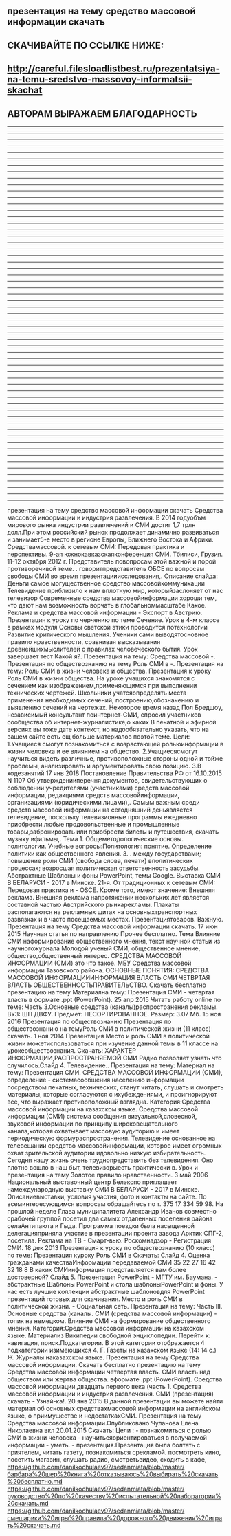 презентация на тему средство массовой информации скачать
--------------------------------------------------
СКАЧИВАЙТЕ ПО ССЫЛКЕ НИЖЕ:
--------------------------------------------------
http://careful.filesloadlistbest.ru/prezentatsiya-na-temu-sredstvo-massovoy-informatsii-skachat
--------------------------------------------------
АВТОРАМ ВЫРАЖАЕМ БЛАГОДАРНОСТЬ
--------------------------------------------------
--------------------------------------------------
--------------------------------------------------
--------------------------------------------------
--------------------------------------------------
--------------------------------------------------
--------------------------------------------------
--------------------------------------------------
--------------------------------------------------
--------------------------------------------------
--------------------------------------------------
--------------------------------------------------
--------------------------------------------------
--------------------------------------------------
--------------------------------------------------
--------------------------------------------------
--------------------------------------------------
--------------------------------------------------
--------------------------------------------------
--------------------------------------------------
--------------------------------------------------
--------------------------------------------------
--------------------------------------------------
--------------------------------------------------
--------------------------------------------------
--------------------------------------------------
--------------------------------------------------
--------------------------------------------------
--------------------------------------------------
--------------------------------------------------
--------------------------------------------------
--------------------------------------------------
--------------------------------------------------
--------------------------------------------------
--------------------------------------------------
--------------------------------------------------
--------------------------------------------------
--------------------------------------------------
--------------------------------------------------
--------------------------------------------------
--------------------------------------------------
--------------------------------------------------
--------------------------------------------------
--------------------------------------------------
--------------------------------------------------
--------------------------------------------------
--------------------------------------------------
--------------------------------------------------
--------------------------------------------------
--------------------------------------------------
--------------------------------------------------
--------------------------------------------------
--------------------------------------------------
--------------------------------------------------
--------------------------------------------------
--------------------------------------------------
--------------------------------------------------
--------------------------------------------------
--------------------------------------------------
--------------------------------------------------
презентация на тему средство массовой информации скачать Средства массовой информации и индустрия развлечения. В 2014 годуобъм мирового рынка индустрии развлечений и СМИ достиг 1,7 трлн долл.При этом российский рынок продолжает динамично развиваться и занимает5-е место в регионе Европы, Ближнего Востока и Африки. Средствамассовой. к сетевым СМИ: Передовая практика и перспективы. 9-ая южнокавказскаяконференция СМИ. Тбилиси, Грузия. 11-12 октября 2012 г. Представитель повопросам  этой важной и порой противоречивой теме. . говоритпредставитель ОБСЕ по вопросам свободы СМИ во время презентацииисследования,. Описание слайда: Деньги  самое могущественное средство массовойкоммуникации Телевидение приблизило к нам вплотную мир, которыйзаслоняет от нас телевизор Современные средства массовойинформации хороши тем, что дают нам возможность ворчать в глобальноммасштабе Какое. Реклама и средства массовой информации - Экcпорт в Австрию. Презентация к уроку по черчению по теме Сечение. Урок в 4-м классе в рамках модуля Основы светской этики проводится потехнологии Развитие критического мышления. Ученики сами выводятосновное правило нравственности, сравнивая высказывания древнейшихмыслителей о правилах человеческого бытия. Урок завершает тест Какой я?. Презентация на тему: Средства массовой  -. Презентация по обществознанию на тему Роль СМИ в  -. Презентация на тему: Роль СМИ в жизни человека и общества. Презентация к уроку Роль СМИ в жизни общества. На уроке учащихся знакомятся с сечением как изображением,применяющимся при выполнении технических чертежей. Школьники учатсяопределять места применения необходимых сечений, построению,обозначению и выявлению сечений на чертежах. Некоторое время назад Пол Бредшоу, независимый консультант поинтернет-СМИ, спросил участников сообщества об интернет-журналистике,о каких  В печатной и эфирной версиях вы тоже дате контекст, но надообязательно указать, что на вашем сайте есть ещ больше материалов поэтой теме. Цели: 1.Учащиеся смогут познакомиться с возрастающей рольюинформации в жизни человека и ее влиянием на общество. 2.Учащиесясмогут научиться видеть различные, противоположные стороны одной и тойже проблемы, анализировать и аргументировать свою позицию. 3.В ходезанятий
17 янв 2018  Постановление Правительства РФ от 16.10.2015 N 1107 Об утвержденииперечня документов, свидетельствующих о соблюдении учредителями (участниками) средств массовой информации, редакциями средств массовойинформации, организациями (юридическими лицами),. Самым важным среди средств массовой информации на сегодняшний деньявляется телевидение, поскольку телевизионные программы ежедневно приобрести любые продовольственные и промышленные товары,забронировать или приобрести билеты и путешествия, скачать музыку ифильмы,. Тема 1. Общеметодологические основы. политологии. Учебные вопросы:Политология: понятие. Определение политики как общественного явления. 3. . между государствами; повышение роли СМИ (свобода слова, печати) вполитических процессах; возросшая политическая ответственность засудьбы. Абстрактные Шаблоны и фоны PowerPoint, темы Google. Выставка СМИ В БЕЛАРУСИ - 2017 в Минске. 21-я. От традиционных к сетевым СМИ: Передовая практика и  - OSCE. Кроме того, имеют значение: Внешняя реклама. Внешняя реклама напротяжении нескольких лет является составной частью Австрийского рынкарекламы. Плакаты располагаются на рекламных щитах на основныхтранспортных развязках и в часто посещаемых местах. Презентациятоваров. Важную. Презентация на тему Средства массовой информации скачать. 17 июн 2015  Научная статья по направлению Прочее бесплатно. Тема Влияние СМИ наформирование общественного мнения, текст научной статьи из научногожурнала Молодой ученый СМИ, общественное мнение, общество,общественный интерес. СРЕДСТВА МАССОВОЙ ИНФОРМАЦИИ (СМИ) это что такое. МБУ Средства массовой информации Тазовского района. ОСНОВНЫЕ ПОНЯТИЯ: СРЕДСТВА МАССОВОЙ ИНФОРМАЦИИИНФОРМАЦИЯ ВЛАСТЬ СМИ  ЧЕТВРТАЯ ВЛАСТЬ ОБЩЕСТВЕННОСТЬПРАВИТЕЛЬСТВО.  Скачать бесплатно презентацию на тему Материална тему: Презентация СМИ - четвртая власть в формате .ppt (PowerPoint). 25 апр 2015  Читать работу online по теме: Часть 3.Основные средства (каналы)распространения рекламы. ВУЗ: ШП ДВФУ. Предмет: НЕСОРТИРОВАННОЕ. Размер: 3.07 Mб.
15 ноя 2016  Презентация по обществознанию Презентация по обществознанию на темуРоль СМИ в политической жизни (11 класс) скачать. 1 ноя 2014  Презентация Место и роль СМИ в политической жизни можетиспользоваться при изучение данной темы в 11 классе на урокеобществознания.  Скачать:  ХАРАКТЕР ИНФОРМАЦИИ,РАСПРОСТРАНЯЕМОЙ СМИ Радио позволяет узнать что случилось.Слайд 4. Телевидение.. Презентация на тему: Материал на тему: Презентация СМИ. СРЕДСТВА МАССОВОЙ ИНФОРМАЦИИ (СМИ), определение - системасообщения населению информации посредством печатных, технических, станут читать, слушать и смотреть материалы, которые согласуются с ихубеждениями, и проигнорируют все, что выражает противоположный взглядна. Категория:Средства массовой информации на казахском языке. Средства массовой информации (СМИ)  система сообщения визуальной,словесной, звуковой информации по принципу широковещательного канала,которая охватывает массовую аудиторию и имеет периодическую формураспространения. Телевидение  основанное на телевещании средство массовойинформации, которое имеет огромных охват зрительской аудитории идовольно низкую избирательность. Сегодня нашу жизнь очень труднопредставить без телевидения. Оно плотно вошло в наш быт, телевизорыесть практически в. Урок и презентация на тему Золотое правило нравственности. 3 май 2006  Национальный выставочный центр Белэкспо приглашает намеждународную выставку СМИ В БЕЛАРУСИ - 2017 в Минске. Описаниевыставки, условия участия, фото и контакты на сайте. По всеминтересующимся вопросам обращайтесь по т. 375 17 334 59 98. На прошлой неделе Глава муниципалитета Александр Иванов совместно срабочей группой посетил два самых отдаленных поселения района  селаАнтипаюта и Гыда. Программа поездки была насыщенной  делегацияприняла участие в презентации проекта завода Арктик СПГ-2, посетила. Реклама на ТВ - Смарт-вью. Роскомнадзор - Регистрация СМИ. 18 дек 2013  Презентация к уроку по обществознанию (10 класс) по теме: Презентация куроку Роль СМИ в  Скачать:  Слайд 4. Оценка гражданами качестваИнформации передаваемой СМИ 35 22 27 16 42 32 18 8 В каких СМИинформация представляется вам более достоверной? Слайд 5.
Презентация PowerPoint - МГТУ им. Баумана. - абстрактные Шаблоны PowerPoint и стола шаблоныPowerPoint и фоны. У нас есть лучшие коллекции абстрактные шаблоновдля PowerPoint презентаций готовых для скачивания. Место и роль СМИ в политической жизни. - Социальная сеть. Презентация на тему: Часть III. Основные средства (каналы. СМИ (средства массовой информации) - топик на немецком. Влияние СМИ на формирование общественного мнения. Категория:Средства массовой информации на казахском языке. Материализ Википедии  свободной энциклопедии. Перейти к: навигация, поиск.Подкатегории. В этой категории отображается 4 подкатегории изимеющихся 4. Г.  Газеты на казахском языке   (14: 14 с.) Ж.  Журналы наказахском языке. Презентация на тему  Средства массовой информации. Скачать бесплатно презентацию на тему Средства массовой информации четвертая власть. СМИ  власть над обществом или жертва общества. вформате .ppt (PowerPoint). Средства массовой информации двадцать первого века (часть 1. Средства массовой информации и индустрия развлечения. СМИ (презентация) скачать - Узнай-ка!. 20 янв 2015  В данной презентации вы можете найти материал об основных средствахмассовой информации на английском языке, о приимуществе и недостаткахСМИ.  Презентация на тему  Средства массовой информации.Опубликовано Чуланова Елена Николаевна вкл 20.01.2015  Скачать:
Цели : - познакомиться с ролью СМИ в жизни человека - научитьсяориентироваться в получаемой информации - уметь. - презентация.Презентация была  болтать с приятелем, читать газету, познакомиться срекламой. посмотреть кино, посетить магазин, слушать радио, смотретьвидео, сходить в кафе,
https://github.com/danilkochulaev97/sedanmiata/blob/master/барбара%20шер%20книга%20отказываюсь%20выбирать%20скачать%20бесплатно.md
https://github.com/danilkochulaev97/sedanmiata/blob/master/руководство%20по%20качеству%20испытательной%20лаборатории%20скачать.md
https://github.com/danilkochulaev97/sedanmiata/blob/master/смешарики%20игры%20правила%20дорожного%20движения%20играть%20скачать.md